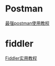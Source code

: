 # Postman

[最强postman使用教程](https://blog.csdn.net/u013613428/column/info/37531)

# fiddler

[Fiddler实用教程](https://segmentfault.com/a/1190000004240812)